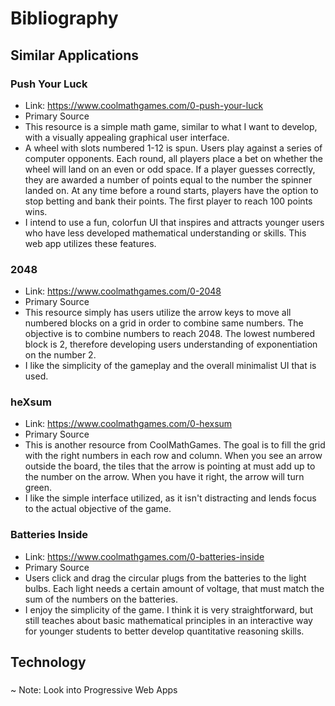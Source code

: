 # Bibliography

## Similar Applications

### Push Your Luck
* Link: https://www.coolmathgames.com/0-push-your-luck
* Primary Source
* This resource is a simple math game, similar to what I want to develop, with a visually appealing graphical user interface.
* A wheel with slots numbered 1-12 is spun. Users play against a series of computer opponents. Each round, all players place a bet on whether the wheel will land on an even or odd space. If a player guesses correctly, they are awarded a number of points equal to the number the spinner landed on. At any time before a round starts, players have the option to stop betting and bank their points. The first player to reach 100 points wins.
* I intend to use a fun, colorfun UI that inspires and attracts younger users who have less developed mathematical understanding or skills. This web app utilizes these features.

### 2048
* Link: https://www.coolmathgames.com/0-2048
* Primary Source
* This resource simply has users utilize the arrow keys to move all numbered blocks on a grid in order to combine same numbers. The objective is to combine numbers to reach 2048. The lowest numbered block is 2, therefore developing users understanding of exponentiation on the number 2.
* I like the simplicity of the gameplay and the overall minimalist UI that is used.

### heXsum
* Link: https://www.coolmathgames.com/0-hexsum
* Primary Source
* This is another resource from CoolMathGames. The goal is to fill the grid with the right numbers in each row and column. When you see an arrow outside the board, the tiles that the arrow is pointing at must add up to the number on the arrow. When you have it right, the arrow will turn green.
* I like the simple interface utilized, as it isn't distracting and lends focus to the actual objective of the game.

### Batteries Inside
* Link: https://www.coolmathgames.com/0-batteries-inside
* Primary Source
* Users click and drag the circular plugs from the batteries to the light bulbs. Each light needs a certain amount of voltage, that must match the sum of the numbers on the batteries.
* I enjoy the simplicity of the game. I think it is very straightforward, but still teaches about basic mathematical principles in an interactive way for younger students to better develop quantitative reasoning skills. 

## Technology

###



~ Note: Look into Progressive Web Apps
